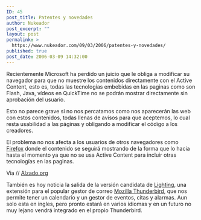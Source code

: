 ```yaml
---
ID: 45
post_title: Patentes y novedades
author: Nukeador
post_excerpt: ""
layout: post
permalink: >
  https://www.nukeador.com/09/03/2006/patentes-y-novedades/
published: true
post_date: 2006-03-09 14:32:00
---
```

Recientemente Microsoft ha perdido un juicio que le obliga a modificar su navegador para que no muestre los contenidos directamente con el Active Content, esto es, todas las tecnologías embebidas en las paginas como son Flash, Java, vídeos en QuickTime no se podrán mostrar directamente sin aprobación del usuario.

Esto no parece grave si no nos percatamos como nos aparecerán las web con estos contenidos, todas llenas de avisos para que aceptemos, lo cual resta usabilidad a las páginas y obligando a modificar el código a los creadores.

El problema no nos afecta a los usuarios de otros navegadores como <a href="http://www.mozilla-europe.org/es/products/firefox/">Firefox</a> donde el contenido se seguirá mostrando de la forma que lo hacia hasta el momento ya que no se usa Active Content para incluir otras tecnologías en las paginas.

Via // <a href="http://www.alzado.org/articulo.php?id_art=222">Alzado.org</a>

También es hoy noticia la salida de la versión candidata de <a href="http://wiki.mozilla.org/Calendar:Lightning:0.1:Release_Notes">Lighting</a>, una extensión para el popular gestor de correo <a href="http://www.mozilla-europe.org/es/products/thunderbird/">Mozilla Thunderbird</a>, que nos permite tener un calendario y un gestor de eventos, citas y alarmas. Aun solo esta en ingles, pero pronto estará en varios idiomas y en un futuro no muy lejano vendrá integrado en el propio Thunderbird.

<a href="http://photos1.blogger.com/blogger/8124/1132/1600/lightning.0.jpg" />

<a href="http://photos1.blogger.com/blogger/8124/1132/1600/lightning.0.jpg"> </a><a href="http://photos1.blogger.com/blogger/8124/1132/1600/lightning.0.jpg"> </a>
<div style="text-align: center"><a href="http://photos1.blogger.com/blogger/8124/1132/1600/lightning.0.jpg"><img border="0" src="http://photos1.blogger.com/blogger/8124/1132/400/lightning.jpg" alt="" /></a></div>